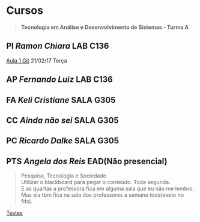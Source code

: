 # Cursos
>**Tecnologia em Análise e Desenvolvimento de Sistemas - Turma A**

## PI _Ramon Chiara_ LAB C136
   [Aula 1 Git](git-tuto.md) 21/02/17 Terça

## AP _Fernando Luiz_ LAB C136

## FA _Keli Cristiane_ SALA G305

## CC _Ainda não sei_ SALA G305

## PC _Ricardo Dalke_ SALA G305

## PTS _Angela dos Reis_ EAD(Não presencial)
>Pesquisa, Tecnologia e Sociedade.  
Utilizar o blackboard para pegar o conteúdo. Toda segunda.  
E as quartas a professora fica em alguma sala que eu não me lembro.  
Mas ela tbm fica na sala dos professores a semana toda(exeto no fds).

[Testes](testes.html)
